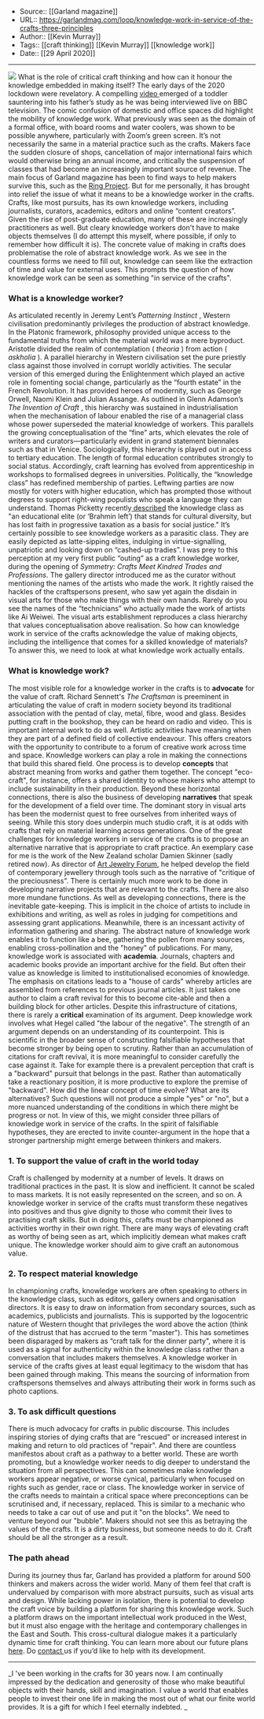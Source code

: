 ﻿
  * Source:: [[Garland magazine]]
  * URL:: https://garlandmag.com/loop/knowledge-work-in-service-of-the-crafts-three-principles
  * Author:: [[Kevin Murray]]
  * Tags:: [[craft thinking]] [[Kevin Murray]] [[knowledge work]]
  * Date:: [[29 April 2020]]


* * *
![](https://garlandmag.com/wp-content/uploads/2020/04/books-1024x513.jpg)
What is the role of critical craft thinking and how can it honour the knowledge embedded in making itself?
The early days of the 2020 lockdown were revelatory. A compelling [video ](https://www.youtube.com/watch?v=0ifhFKT-PNM)emerged of a toddler sauntering into his father’s study as he was being interviewed live on BBC television. The comic confusion of domestic and office spaces did highlight the mobility of knowledge work. What previously was seen as the domain of a formal office, with board rooms and water coolers, was shown to be possible anywhere, particularly with Zoom’s green screen.
It’s not necessarily the same in a material practice such as the crafts. Makers face the sudden closure of shops, cancellation of major international fairs which would otherwise bring an annual income, and critically the suspension of classes that had become an increasingly important source of revenue. The main focus of Garland magazine has been to find ways to help makers survive this, such as the [Ring Project](garlandmag.com/ring). But for me personally, it has brought into relief the issue of what it means to be a knowledge worker in the crafts.
Crafts, like most pursuits, has its own knowledge workers, including journalists, curators, academics, editors and online “content creators”. Given the rise of post-graduate education, many of these are increasingly practitioners as well. But cleary knowledge workers don't have to make objects themselves (I do attempt this myself, where possible, if only to remember how difficult it is).
The concrete value of making in crafts does problematise the role of abstract knowledge work. As we see in the countless forms we need to fill out, knowledge can seem like the extraction of time and value for external uses. This prompts the question of how knowledge work can be seen as something "in service of the crafts".
### What is a knowledge worker?
As articulated recently in Jeremy Lent’s _Patterning Instinct_ , Western civilisation predominantly privileges the production of abstract knowledge. In the Platonic framework, philosophy provided unique access to the fundamental truths from which the material world was a mere byproduct. Aristotle divided the realm of contemplation ( _theoria_ ) from action ( _askholia_ ). A parallel hierarchy in Western civilisation set the pure priestly class against those involved in corrupt worldly activities.
The secular version of this emerged during the Enlightenment which played an active role in fomenting social change, particularly as the “fourth estate” in the French Revolution. It has provided heroes of modernity, such as George Orwell, Naomi Klein and Julian Assange.
As outlined in Glenn Adamson’s _The Invention of Craft_ , this hierarchy was sustained in industrialisation when the mechanisation of labour enabled the rise of a managerial class whose power superseded the material knowledge of workers. This parallels the growing conceptualisation of the “fine” arts, which elevates the role of writers and curators—particularly evident in grand statement biennales such as that in Venice.
Sociologically, this hierarchy is played out in access to tertiary education. The length of formal education contributes strongly to social status. Accordingly, craft learning has evolved from apprenticeship in workshops to formalised degrees in universities.
Politically, the “knowledge class” has redefined membership of parties. Leftwing parties are now mostly for voters with higher education, which has prompted those without degrees to support right-wing populists who speak a language they can understand. Thomas Picketty recently[ described](https://www.nytimes.com/2020/03/08/books/review/capital-and-ideology-thomas-piketty.html) the knowledge class as "an educational elite (or ‘Brahmin left’) that stands for cultural diversity, but has lost faith in progressive taxation as a basis for social justice."
It’s certainly possible to see knowledge workers as a parasitic class. They are easily depicted as latte-sipping elites, indulging in virtue-signalling, unpatriotic and looking down on “cashed-up tradies”.
I was prey to this perception at my very first public “outing” as a craft knowledge worker, during the opening of _Symmetry: Crafts Meet Kindred Trades and Professions_. The gallery director introduced me as the curator without mentioning the names of the artists who made the work. It rightly raised the hackles of the craftspersons present, who saw yet again the disdain in visual arts for those who make things with their own hands. Rarely do you see the names of the “technicians” who actually made the work of artists like Ai Weiwei. The visual arts establishment reproduces a class hierarchy that values conceptualisation above realisation.
So how can knowledge work in service of the crafts acknowledge the value of making objects, including the intelligence that comes for a skilled knowledge of materials? To answer this, we need to look at what knowledge work actually entails.
### What is knowledge work?
The most visible role for a knowledge worker in the crafts is to **advocate** for the value of craft. Richard Sennett's _The Craftsman_ is preeminent in articulating the value of craft in modern society beyond its traditional association with the pentad of clay, metal, fibre, wood and glass. Besides putting craft in the bookshop, they can be heard on radio and video.
This is important internal work to do as well. Artistic activities have meaning when they are part of a defined field of collective endeavour. This offers creators with the opportunity to contribute to a forum of creative work across time and space.
Knowledge workers can play a role in making the connections that build this shared field. One process is to develop **concepts** that abstract meaning from works and gather them together. The concept "eco-craft", for instance, offers a shared identity to whose makers who attempt to include sustainability in their production.
Beyond these horizontal connections, there is also the business of developing **narratives** that speak for the development of a field over time. The dominant story in visual arts has been the modernist quest to free ourselves from inherited ways of seeing.
While this story does underpin much studio craft, it is at odds with crafts that rely on material learning across generations. One of the great challenges for knowledge workers in service of the crafts is to propose an alternative narrative that is appropriate to craft practice. An exemplary case for me is the work of the New Zealand scholar Damien Skinner (sadly retired now). As director of [Art Jewelry Forum](https://artjewelryforum.org/), he helped develop the field of contemporary jewellery through tools such as the narrative of "critique of the preciousness". There is certainly much more work to be done in developing narrative projects that are relevant to the crafts.
There are also more mundane functions. As well as developing connections, there is the inevitable gate-keeping. This is implicit in the choice of artists to include in exhibitions and writing, as well as roles in judging for competitions and assessing grant applications.
Meanwhile, there is an incessant activity of information gathering and sharing. The abstract nature of knowledge work enables it to function like a bee, gathering the pollen from many sources, enabling cross-pollination and the "honey" of publications.
For many, knowledge work is associated with **academia**. Journals, chapters and academic books provide an important archive for the field. But often their value as knowledge is limited to institutionalised economies of knowledge. The emphasis on citations leads to a  "house of cards" whereby articles are assembled from references to previous journal articles. It just takes one author to claim a craft revival for this to become cite-able and then a building block for other articles. Despite this infrastructure of citations, there is rarely a **critical** examination of its argument.
Deep knowledge work involves what Hegel called "the labour of the negative". The strength of an argument depends on an understanding of its counterpoint. This is scientific in the broader sense of constructing falsifiable hypotheses that become stronger by being open to scrutiny.
Rather than an accumulation of citations for craft revival, it is more meaningful to consider carefully the case against it. Take for example there is a prevalent perception that craft is a "backward" pursuit that belongs in the past. Rather than automatically take a reactionary position, it is more productive to explore the premise of "backward". How did the linear concept of time evolve? What are its alternatives? Such questions will not produce a simple "yes" or "no", but a more nuanced understanding of the conditions in which there might be progress or not.
In view of this, we might consider three pillars of knowledge work in service of the crafts. In the spirit of falsifiable hypotheses, they are erected to invite counter-argument in the hope that a stronger partnership might emerge between thinkers and makers.
### 1\. To support the value of craft in the world today
Craft is challenged by modernity at a number of levels. It draws on traditional practices in the past. It is slow and inefficient. It cannot be scaled to mass markets. It is not easily represented on the screen, and so on. A knowledge worker in service of the crafts must transform these negatives into positives and thus give dignity to those who commit their lives to practising craft skills.
But in doing this, crafts must be championed as activities worthy in their own right. There are many ways of elevating craft as worthy of being seen as art, which implicitly demean what makes craft unique. The knowledge worker should aim to give craft an autonomous value.
### 2\. To respect material knowledge
In championing crafts, knowledge workers are often speaking to others in the knowledge class, such as editors, gallery owners and organisation directors. It is easy to draw on information from secondary sources, such as academics, publicists and journalists. This is supported by the logocentric nature of Western thought that privileges the word above the action (think of the distrust that has accrued to the term "master"). This has sometimes been disparaged by makers as “craft talk for the dinner party", where it is used as a signal for authenticity within the knowledge class rather than a conversation that includes makers themselves.
A knowledge worker in service of the crafts gives at least equal legitimacy to the wisdom that has been gained through making. This means the sourcing of information from craftspersons themselves and always attributing their work in forms such as photo captions.
### 3\. To ask difficult questions
There is much advocacy for crafts in public discourse. This includes inspiring stories of dying crafts that are "rescued" or increased interest in making and return to old practices of "repair". And there are countless manifestos about craft as a pathway to a better world. These are worth promoting, but a knowledge worker needs to dig deeper to understand the situation from all perspectives. This can sometimes make knowledge workers appear negative, or worse cynical, particularly when focused on rights such as gender, race or class.
The knowledge worker in service of the crafts needs to maintain a critical space where preconceptions can be scrutinised and, if necessary, replaced. This is similar to a mechanic who needs to take a car out of use and put it "on the blocks". We need to venture beyond our "bubble". Makers should not see this as betraying the values of the crafts. It is a dirty business, but someone needs to do it. Craft should be all the stronger as a result.
### The path ahead
During its journey thus far, Garland has provided a platform for around 500 thinkers and makers across the wider world. Many of them feel that craft is undervalued by comparison with more abstract pursuits, such as visual arts and design. While lacking power in isolation, there is potential to develop the craft voice by building a platform for sharing this knowledge work. Such a platform draws on the important intellectual work produced in the West, but it must also engage with the heritage and contemporary challenges in the East and South. This cross-cultural dialogue makes it a particularly dynamic time for craft thinking.
You can learn more about our future plans [here](https://garlandmag.com/future/). Do [contact ](garlandmag.com/contact)us if you’d like to help with its development.
* * *
 _I 've been working in the crafts for 30 years now. I am continually impressed by the dedication and generosity of those who make beautiful objects with their hands, skill and imagination. I value a world that enables people to invest their one life in making the most out of what our finite world provides. It is a gift for which I feel eternally indebted. _
